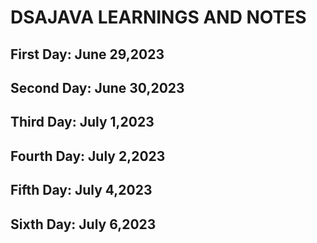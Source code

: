 # DSAJAVA LEARNINGS AND NOTES


## First Day: June 29,2023
## Second Day: June 30,2023
## Third Day: July 1,2023
## Fourth Day: July 2,2023
## Fifth Day: July 4,2023
## Sixth Day: July 6,2023
